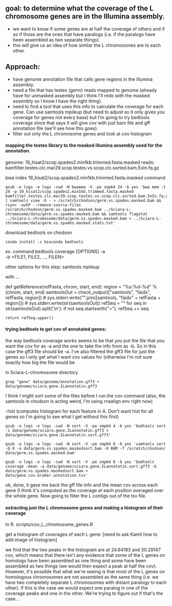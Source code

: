 ## goal: to determine what the coverage of the L chromosome genes are in the Illumina assembly. 
- we want to know if some genes are at half the coverage of others and if so if those are the ones that have paralogs (i.e. if the paralogs have been assembled as two separate things).
- this will give us an idea of how similar the L chromosomes are to each other. 


## Approach:
- have genome annotation file that calls gene regions in the Illumina assembly.
- need a file that has testes (germ) reads mapped to genome (already have for unmasked assembly but I think I'll redo with the masked assembly so I know I have the right thing).
- need to find a tool that uses this info to calculate the coverage for each gene. Can use samtools mpileup (but need to adjust so it only gives you coverage for genes not every base) but I'm going to try bedtools coverage since that says it will give cov with just bam file and gff annotation file (we'll see how this goes).
- filter out only the L chromosome genes and look at cov histogram

#### mapping the testes library to the masked illumina assembly used for the annotation.
genome: 19_hisat2/scop.spades2.min1kb.trimmed.fasta.masked
reads: bamfilter.testes.clc.mar29.scop.testes.vs.scop.clc.sorted.bam.ExIn.fq.gz

bwa index 19_hisat2/scop.spades2.min1kb.trimmed.fasta.masked
command
```
qsub -o logs -e logs -cwd -N bwamem -V -pe smp64 24 -b yes 'bwa mem -t 24 -p 19_hisat2/scop.spades2.min1kb.trimmed.fasta.masked bamfilter.testes.clc.mar29.scop.testes.vs.scop.clc.sorted.bam.InIn.fq.gz | samtools view -b - > /scratch/chodson/germ.vs.spades.masked.bam && rsync -avhP --remove-source-files /scratch/chodson/germ.vs.spades.masked.bam ../Sciara-L-chromosome/data/germ.vs.spades.masked.bam && samtools flagstat ../Sciara-L-chromosome/data/germ.vs.spades.masked.bam > ../Sciara-L-chromosome/data/germ.vs.spades.masked.stats.txt'
```

download bedtools
on chodson
```
conda install -c bioconda bedtools
```

ex. command
bedtools coverage [OPTIONS] -a <FILE> \
                             -b <FILE1, FILE2, ..., FILEN>
                             
other options for this step:
samtools mpileup

with ...

def getReference(refFasta, chrom, start, end):
    region = "%s:%d-%d" % (chrom, start, end)
    samtoolsOut = check_output(["samtools", "faidx", refFasta, region])
    # sys.stderr.write("".join([samtools, "faidx" + refFasta + region]))
    # sys.stderr.write(str(samtoolsOut))
    refSeq = ""
    for seq in str(samtoolsOut).split('\n'):
        if not seq.startswith(">"):
            refSeq += seq

    return refSeq.upper()


#### trying bedtools to get cov of annotated genes:

the way bedtools coverage works seems to be that you put the file that you want the cov for as -a and the one to take the info from as -b. So in this case the gff3 file should be -a. I've also filtered the gff3 file for just the genes so I only get what I want cov values for (otherwise I'm not sure exactly how big the file would be

in Sciara-L-chromosome directory
```
grep "gene" data/genome/annotation.gff3 > data/genome/sciara.gene.ILannotatin.gff3
```
I think I might sort some of the files before I run the cov command
(also, the samtools in chodson is acting weird, I'm using rnaalign env right now)

-hist (computes histogram for each feature in A. Don't want hist for all genes so I'm going to see what I get without this first)
```
qsub -o logs -e logs -cwd -N sort -V -pe smp64 4 -b yes 'bedtools sort -i data/genome/sciara.gene.ILannotatin.gff3 > data/genome/sciara.gene.ILannotatin.sort.gff3'

qsub -o logs -e logs -cwd -N sort -V -pe smp64 8 -b yes 'samtools sort -@ 8 -o data/germ.vs.spades.maskedsort.bam -O BAM -T /scratch/chodson/ data/germ.vs.spades.masked.bam'

qsub -o logs -e logs -cwd -N sort -V -pe smp64 8 -b yes 'bedtools coverage -mean -a data/genome/sciara.gene.ILannotatin.sort.gff3 -b data/germ.vs.spades.maskedsort.bam > data/gene.cov.braker.annotation.tsv'
```

ok, done, it gave me back the gff file info and the mean cov across each gene (I think it's computed as the coverage at each position averaged over the whole gene. Now going to filter the L contigs out of the tsv file.

#### extracting just the L chromosome genes and making a histogram of their coverage
In R. 
scripts/cov_L_chromosome_genes.R

get a histogram of coverages of each L gene:
[need to ask Kamil how to add image of histogram]

we find that the two peaks in the histogram are at 24.64183 and 30.29147 cov, which means that there isn't any evidence that some of the L genes on homologs have been assembled as one thing and some have been assembled as two things (we would then expect a peak at half the cov). However, it's possible that what we're seeing is that most of the L genes on homologous chromosomes are not assembled as the same thing (i.e. we have two completely separate L chromosomes with distant paralogy to each other). If this is the case we would expect one paralog in one of the coverage peaks and one in the other. We're trying to figure out if that's the case...
